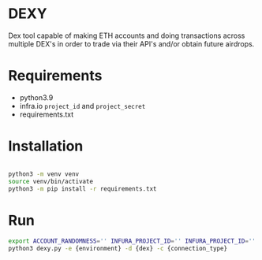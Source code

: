 DEXY
===============

Dex tool capable of making ETH accounts and doing transactions across multiple DEX's in order to trade via their API's and/or obtain future airdrops.

Requirements
===============

* python3.9
* infra.io `project_id` and `project_secret`
* requirements.txt

Installation
===============

```bash

python3 -m venv venv
source venv/bin/activate
python3 -m pip install -r requirements.txt

```

Run
===============
```bash
export ACCOUNT_RANDOMNESS='' INFURA_PROJECT_ID='' INFURA_PROJECT_ID=''
python3 dexy.py -e {environment} -d {dex} -c {connection_type}
```
